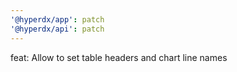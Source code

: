 ```yaml
---
'@hyperdx/app': patch
'@hyperdx/api': patch
---
```


feat: Allow to set table headers and chart line names
